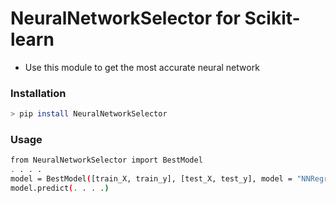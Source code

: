 # NeuralNetworkSelector for Scikit-learn

  - Use this module to get the most accurate neural network

### Installation

```sh
> pip install NeuralNetworkSelector
```

### Usage

```sh
from NeuralNetworkSelector import BestModel
. . . .
model = BestModel([train_X, train_y], [test_X, test_y], model = "NNRegressor")
model.predict(. . . .)
```